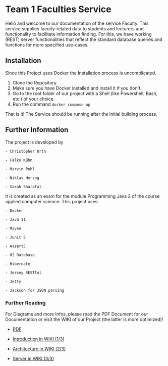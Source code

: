 # Team 1 Faculties Service 

Hello and welcome to our documentation of the service Faculty. This service supplies faculty-related data to students and lecturers and functionality to facilitate information finding. For this, we have working (REST) server functionalities that reflect the standard database queries and functions for more specified use-cases.  


## Installation

Since this Project uses Docker the Installation process is uncomplicated. 

1. Clone the Repository.
2. Make sure you have Docker installed and install it if you don't.
3. Go to the root folder of our project with a Shell (like Powershell, Bash, etc.) of your choice.
4. Run the command `docker compose up`

That is it! The Service should be running after the initial building process.


## Further Information

The project is developed by 

    - Christopher Orth 

    - Falko Kühn 

    - Marvin Pohl 

    - Niklas Herzog 

    - Sarah Sharafat 

It is created as an exam for the module Programming Java 2 of the course applied computer science. This project uses: 

    - Docker 
    
    - Java 11 

    - Maven 

    - Junit 5 

    - AssertJ
    
    - H2 Database
    
    - Hibernate 

    - Jersey RESTful 

    - Jetty 

    - Jackson for JSON parsing

### Further Reading

For Diagrams and more Infos, please read the PDF Document for our Documentation or visit the WIKI of our Project (the latter is more optimized)!

- [PDF](https://git.ai.fh-erfurt.de/java2-team1-faculties/faculties-service/-/blob/main/doc/Dokumentation-1.pdf "PDF Version of Documentation")

- [Introduction in WIKI (1/3)](https://git.ai.fh-erfurt.de/java2-team1-faculties/faculties-service/-/wikis/1.-Intro)
- [Architecture in WIKI (2/3)](https://git.ai.fh-erfurt.de/java2-team1-faculties/faculties-service/-/wikis/2.-Architecture)
- [Server in WIKI (3/3)](https://git.ai.fh-erfurt.de/java2-team1-faculties/faculties-service/-/wikis/3.-Web-Server-REST-Endpoints)
